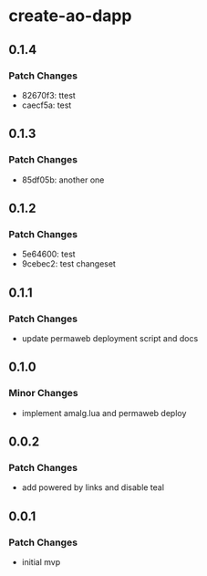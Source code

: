 # create-ao-dapp

## 0.1.4

### Patch Changes

- 82670f3: ttest
- caecf5a: test

## 0.1.3

### Patch Changes

- 85df05b: another one

## 0.1.2

### Patch Changes

- 5e64600: test
- 9cebec2: test changeset

## 0.1.1

### Patch Changes

- update permaweb deployment script and docs

## 0.1.0

### Minor Changes

- implement amalg.lua and permaweb deploy

## 0.0.2

### Patch Changes

- add powered by links and disable teal

## 0.0.1

### Patch Changes

- initial mvp
